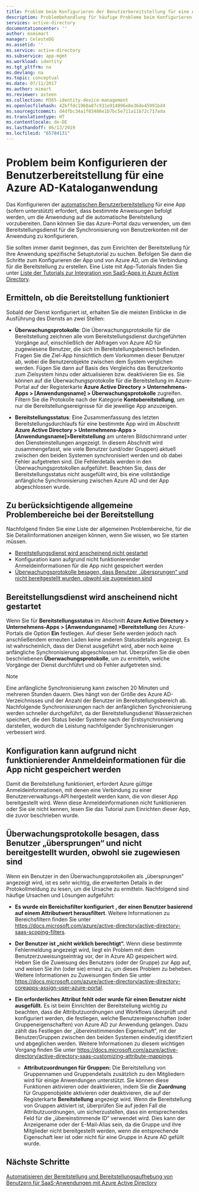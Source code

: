 ```yaml
---
title: Problem beim Konfigurieren der Benutzerbereitstellung für eine Azure AD-Kataloganwendung | Microsoft-Dokumentation
description: Problembehandlung für häufige Probleme beim Konfigurieren der Benutzerbereitstellung für eine bereits im Azure AD-Anwendungskatalog aufgeführte Anwendung
services: active-directory
documentationcenter: ''
author: msmimart
manager: CelesteDG
ms.assetid: ''
ms.service: active-directory
ms.subservice: app-mgmt
ms.workload: identity
ms.tgt_pltfrm: na
ms.devlang: na
ms.topic: conceptual
ms.date: 07/11/2017
ms.author: mimart
ms.reviewer: asteen
ms.collection: M365-identity-device-management
ms.openlocfilehash: 42bffdc1960a87c931e914896e8e36de45991bd4
ms.sourcegitcommit: d4dfbc34a1f03488e1b7bc5e711a11b72c717ada
ms.translationtype: HT
ms.contentlocale: de-DE
ms.lasthandoff: 06/13/2019
ms.locfileid: "65784131"
---
```

# <a name="problem-configuring-user-provisioning-to-an-azure-ad-gallery-application"></a>Problem beim Konfigurieren der Benutzerbereitstellung für eine Azure AD-Kataloganwendung

Das Konfigurieren der [automatischen Benutzerbereitstellung](https://docs.microsoft.com/azure/active-directory/active-directory-saas-app-provisioning) für eine App (sofern unterstützt) erfordert, dass bestimmte Anweisungen befolgt werden, um die Anwendung auf die automatische Bereitstellung vorzubereiten. Dann können Sie das Azure-Portal dazu verwenden, um den Bereitstellungsdienst für die Synchronisierung von Benutzerkonten mit der Anwendung zu konfigurieren.

Sie sollten immer damit beginnen, das zum Einrichten der Bereitstellung für Ihre Anwendung spezifische Setuptutorial zu suchen. Befolgen Sie dann die Schritte zum Konfigurieren der App und von Azure AD, um die Verbindung für die Bereitstellung zu erstellen. Eine Liste mit App-Tutorials finden Sie unter [Liste der Tutorials zur Integration von SaaS-Apps in Azure Active Directory](https://docs.microsoft.com/azure/active-directory/active-directory-saas-tutorial-list).

## <a name="how-to-see-if-provisioning-is-working"></a>Ermitteln, ob die Bereitstellung funktioniert 

Sobald der Dienst konfiguriert ist, erhalten Sie die meisten Einblicke in die Ausführung des Diensts an zwei Stellen:

-   **Überwachungsprotokolle**: Die Überwachungsprotokolle für die Bereitstellung zeichnen alle vom Bereitstellungsdienst durchgeführten Vorgänge auf, einschließlich der Abfragen von Azure AD für zugewiesene Benutzer, die sich im Bereitstellungsbereich befinden. Fragen Sie die Ziel-App hinsichtlich dem Vorkommen dieser Benutzer ab, wobei die Benutzerobjekte zwischen dem System verglichen werden. Fügen Sie dann auf Basis des Vergleichs das Benutzerkonto zum Zielsystem hinzu oder aktualisieren bzw. deaktivieren Sie es. Sie können auf die Überwachungsprotokolle für die Bereitstellung im Azure-Portal auf der Registerkarte **Azure Active Directory &gt; Unternehmens-Apps &gt; \[Anwendungsname\] &gt; Überwachungsprotokolle** zugreifen. Filtern Sie die Protokolle nach der Kategorie **Kontobereitstellung**, um nur die Bereitstellungsereignisse für die jeweilige App anzuzeigen.

-   **Bereitstellungsstatus**: Eine Zusammenfassung des letzten Bereitstellungsdurchlaufs für eine bestimmte App wird im Abschnitt **Azure Active Directory &gt; Unternehmens-Apps &gt;\[Anwendungsname\]&gt;Bereitstellung** am unteren Bildschirmrand unter den Diensteinstellungen angezeigt. In diesem Abschnitt wird zusammengefasst, wie viele Benutzer (und/oder Gruppen) aktuell zwischen den beiden Systemen synchronisiert werden und ob dabei Fehler aufgetreten sind. Die Fehlerdetails werden in den Überwachungsprotokollen aufgeführt. Beachten Sie, dass der Bereitstellungsstatus nicht ausgefüllt wird, bis eine vollständige anfängliche Synchronisierung zwischen Azure AD und der App abgeschlossen wurde.

## <a name="general-problem-areas-with-provisioning-to-consider"></a>Zu berücksichtigende allgemeine Problembereiche bei der Bereitstellung

Nachfolgend finden Sie eine Liste der allgemeinen Problembereiche, für die Sie Detailinformationen anzeigen können, wenn Sie wissen, wo Sie starten müssen.

* [Bereitstellungsdienst wird anscheinend nicht gestartet](#provisioning-service-does-not-appear-to-start)
* Konfiguration kann aufgrund nicht funktionierender Anmeldeinformationen für die App nicht gespeichert werden
* [Überwachungsprotokolle besagen, dass Benutzer „übersprungen“ und nicht bereitgestellt wurden, obwohl sie zugewiesen sind](#audit-logs-say-users-are-skipped-and-not-provisioned-even-though-they-are-assigned)

## <a name="provisioning-service-does-not-appear-to-start"></a>Bereitstellungsdienst wird anscheinend nicht gestartet

Wenn Sie für **Bereitstellungsstatus** im Abschnitt **Azure Active Directory &gt; Unternehmens-Apps &gt; \[Anwendungsname\] &gt;Bereitstellung** des Azure-Portals die Option **Ein** festlegen. Auf dieser Seite werden jedoch nach anschließendem erneuten Laden keine anderen Statusdetails angezeigt. Es ist wahrscheinlich, dass der Dienst ausgeführt wird, aber noch keine anfängliche Synchronisierung abgeschlossen hat. Überprüfen Sie die oben beschriebenen **Überwachungsprotokolle**, um zu ermitteln, welche Vorgänge der Dienst durchführt und ob Fehler aufgetreten sind.

>[!NOTE]
>Eine anfängliche Synchronisierung kann zwischen 20 Minuten und mehreren Stunden dauern. Dies hängt von der Größe des Azure AD-Verzeichnisses und der Anzahl der Benutzer im Bereitstellungsbereich ab. Nachfolgende Synchronisierungen nach der anfänglichen Synchronisierung werden schneller durchgeführt, da der Bereitstellungsdienst Wasserzeichen speichert, die den Status beider Systeme nach der Erstsynchronisierung darstellen, wodurch die Leistung nachfolgender Synchronisierungen verbessert wird.
>
>

## <a name="cant-save-configuration-due-to-app-credentials-not-working"></a>Konfiguration kann aufgrund nicht funktionierender Anmeldeinformationen für die App nicht gespeichert werden

Damit die Bereitstellung funktioniert, erfordert Azure gültige Anmeldeinformationen, mit denen eine Verbindung zu einer Benutzerverwaltungs-API hergestellt werden kann, die von dieser App bereitgestellt wird. Wenn diese Anmeldeinformationen nicht funktionieren oder Sie sie nicht kennen, lesen Sie das Tutorial zum Einrichten dieser App, die zuvor beschrieben wurde.

## <a name="audit-logs-say-users-are-skipped-and-not-provisioned-even-though-they-are-assigned"></a>Überwachungsprotokolle besagen, dass Benutzer „übersprungen“ und nicht bereitgestellt wurden, obwohl sie zugewiesen sind

Wenn ein Benutzer in den Überwachungsprotokollen als „übersprungen“ angezeigt wird, ist es sehr wichtig, die erweiterten Details in der Protokollmeldung zu lesen, um die Ursache zu ermitteln. Nachfolgend sind häufige Ursachen und Lösungen aufgeführt:

- **Es wurde ein Bereichsfilter konfiguriert** **, der einen Benutzer basierend auf einem Attributwert herausfiltert**. Weitere Informationen zu Bereichsfiltern finden Sie unter <https://docs.microsoft.com/azure/active-directory/active-directory-saas-scoping-filters>.

- **Der Benutzer ist „nicht wirklich berechtigt“.** Wenn diese bestimmte Fehlermeldung angezeigt wird, liegt ein Problem mit dem Benutzerzuweisungseintrag vor, der in Azure AD gespeichert wird. Heben Sie die Zuweisung des Benutzers (oder der Gruppe) zur App auf, und weisen Sie ihn (oder sie) erneut zu, um dieses Problem zu beheben. Weitere Informationen zu Zuweisungen finden Sie unter <https://docs.microsoft.com/azure/active-directory/active-directory-coreapps-assign-user-azure-portal>.

- **Ein erforderliches Attribut fehlt oder wurde für einen Benutzer nicht ausgefüllt.** Es ist beim Einrichten der Bereitstellung wichtig zu beachten, dass die Attributzuordnungen und Workflows überprüft und konfiguriert werden, die festlegen, welche Benutzereigenschaften (oder Gruppeneigenschaften) von Azure AD zur Anwendung gelangen. Dazu zählt das Festlegen der „übereinstimmenden Eigenschaft“, mit der Benutzer/Gruppen zwischen den beiden Systemen eindeutig identifiziert und abgeglichen werden. Weitere Informationen zu diesem wichtigen Vorgang finden Sie unter <https://docs.microsoft.com/azure/active-directory/active-directory-saas-customizing-attribute-mappings>.

  * **Attributzuordnungen für Gruppen:** Die Bereitstellung von Gruppennamen und Gruppendetails zusätzlich zu den Mitgliedern wird für einige Anwendungen unterstützt. Sie können diese Funktionen aktivieren oder deaktivieren, indem Sie die **Zuordnung** für Gruppenobjekte aktivieren oder deaktivieren, die auf der Registerkarte **Bereitstellung** angezeigt wird. Wenn die Bereitstellung von Gruppen aktiviert ist, überprüfen Sie auf jeden Fall die Attributzuordnungen, um sicherzustellen, dass ein entsprechendes Feld für die „übereinstimmende ID“ verwendet wird. Dies kann der Anzeigename oder der E-Mail-Alias sein, da die Gruppe und ihre Mitglieder nicht bereitgestellt werden, wenn die entsprechende Eigenschaft leer ist oder nicht für eine Gruppe in Azure AD gefüllt wurde.

## <a name="next-steps"></a>Nächste Schritte
[Automatisieren der Bereitstellung und Bereitstellungsaufhebung von Benutzern für SaaS-Anwendungen mit Azure Active Directory](user-provisioning.md)

